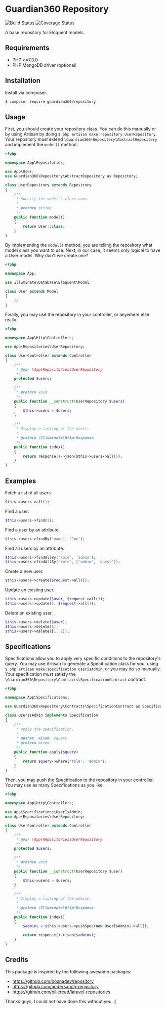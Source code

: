 Guardian360 Repository
======================

[![Build Status](https://travis-ci.org/guardian360/Repository.svg?branch=master)](https://travis-ci.org/guardian360/Repository)
[![Coverage Status](https://img.shields.io/coveralls/github/guardian360/Repository/master.svg)](https://coveralls.io/github/guardian360/Repository?branch=master)

A base repository for Eloquent models.

Requirements
------------

* PHP >=7.0.0
* PHP MongoDB driver (optional)

Installation
------------

Install via composer.

```sh
$ composer require guardian360/repository
```

Usage
-----

First, you should create your repository class. You can do this manually or by
using Artisan by doing `$ php artisan make:repository UserRepository`. Your
repository _must_ extend `\Guardian360\Repository\AbstractRepository` and
implement the `model()` method.

```php
<?php

namespace App\Repositories;

use App\User;
use Guardian360\Repository\AbstractRepository as Repository;

class UserRepository extends Repository
{
    /**
     * Specify the model's class name.
     *
     * @return string
     */
    public function model()
    {
        return User::class;
    }
}
```

By implementing the `model()` method, you are telling the repository what model
class you want to use. Next, in our case, it seems only logical to have a User
model. Why don't we create one?

```php
<?php

namespace App;

use Illuminate\Database\Eloquent\Model

class User extends Model
{
    //
}
```

Finally, you may use the repository in your controller, or anywhere else
really.

```php
<?php

namespace App\Http\Controllers;

use App\Repositories\UserRepository;

class UserController extends Controller
{
    /**
     * @var \App\Repositories\UserRepository
     */
    protected $users;

    /**
     * @return void
     */
    public function __construct(UserRepository $users)
    {
        $this->users = $users;
    }

    /**
     * Display a listing of the users.
     *
     * @return \Illuminate\Http\Response
     */
    public function index()
    {
        return response()->json($this->users->all());
    }
}
```

Examples
--------

Fetch a list of all users.
```php
$this->users->all();
```

Find a user.
```php
$this->users->find(1);
```

Find a user by an attribute.
```php
$this->users->findBy('name', 'Joe');
```

Find all users by an attribute.
```php
$this->users->findAllBy('role', 'admin');
$this->users->findAllBy('role', ['admin', 'guest']);
```

Create a new user.
```php
$this->users->create($request->all());
```

Update an existing user.
```php
$this->users->update($user, $request->all());
$this->users->update(1, $request->all());
```

Delete an existing user.
```php
$this->users->delete($user);
$this->users->delete(1);
$this->users->delete([1, 2]);
```

Specifications
--------------

Specifications allow you to apply very specific conditions to the repository's
query. You may use Artisan to generate a Specification class for you, using
`$ php artisan make:specification UserIsAdmin`, or you may do so manually.
Your specification _must_ satisfy the
`\Guardian360\Repository\Contracts\SpecificationContract` contract.

```php
<?php

namespace App\Specifications;

use Guardian360\Repository\Contracts\SpecificationContract as Specification

class UserIsAdmin implements Specification
{
    /**
     * Apply the specification.
     *
     * @param  mixed  $query
     * @return mixed
     */
    public function apply($query)
    {
        return $query->where('role', 'admin');
    }
}
```

Then, you may push the Specification to the repository in your controller. You
may use as many Specifications as you like.

```php
<?php

namespace App\Http\Controllers;

use App\Specifications\UserIsAdmin;
use App\Repositories\UserRepository;

class UserController extends Controller
{
    /**
     * @var \App\Repositories\UserRepository
     */
    protected $users;

    /**
     * @return void
     */
    public function __construct(UserRepository $user)
    {
        $this->users = $users;
    }

    /**
     * Display a listing of the admins.
     *
     * @return \Illuminate\Http\Response
     */
    public function index()
    {
        $admins = $this->users->pushSpec(new UserIsAdmin)->all();

        return response()->json($admins);
    }
}
```

Credits
-------
This package is inspired by the following awesome packages:
- https://github.com/bosnadev/repository
- https://github.com/andersao/l5-repository
- https://github.com/ollieread/laravel-repositories

Thanks guys, I could not have done this without you. :)
